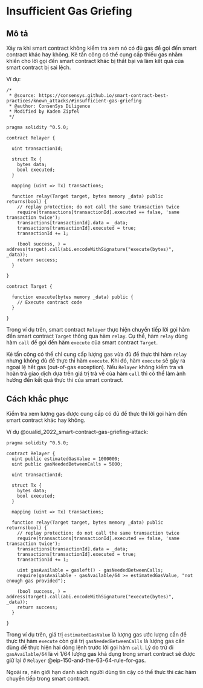 # Insufficient Gas Griefing

## Mô tả

Xảy ra khi smart contract không kiểm tra xem nó có đủ gas để gọi đến smart contract khác hay không. Kẻ tấn công có thể cung cấp thiếu gas nhằm khiến cho lời gọi đến smart contract khác bị thất bại và làm kết quả của smart contract bị sai lệch.

Ví dụ:

```sol
/*
 * @source: https://consensys.github.io/smart-contract-best-practices/known_attacks/#insufficient-gas-griefing
 * @author: ConsenSys Diligence
 * Modified by Kaden Zipfel
 */

pragma solidity ^0.5.0;

contract Relayer {
  
  uint transactionId;

  struct Tx {
    bytes data;
    bool executed;
  }

  mapping (uint => Tx) transactions;

  function relay(Target target, bytes memory _data) public returns(bool) {
    // replay protection; do not call the same transaction twice
    require(transactions[transactionId].executed == false, 'same transaction twice');
    transactions[transactionId].data = _data;
    transactions[transactionId].executed = true;
    transactionId += 1;

    (bool success, ) = address(target).call(abi.encodeWithSignature("execute(bytes)", _data));
    return success;
  }
  
}

contract Target {
  
  function execute(bytes memory _data) public {
    // Execute contract code
  }
  
}
```

Trong ví dụ trên, smart contract `Relayer` thực hiện chuyển tiếp lời gọi hàm đến smart contract `Target` thông qua hàm `relay`. Cụ thể, hàm `relay` dùng hàm `call` để gọi đến hàm `execute` của smart contract `Target`.

Kẻ tấn công có thể chỉ cung cấp lượng gas vừa đủ để thực thi hàm `relay` nhưng không đủ để thực thi hàm `execute`. Khi đó, hàm `execute` sẽ gây ra ngoại lệ hết gas (out-of-gas exception). Nếu `Relayer` không kiểm tra và hoàn trả giao dịch dựa trên giá trị trả về của hàm `call` thì có thể làm ảnh hưởng đến kết quả thực thi của smart contract.

## Cách khắc phục

Kiểm tra xem lượng gas được cung cấp có đủ để thực thi lời gọi hàm đến smart contract khác hay không. 

Ví dụ @oualid_2022_smart-contract-gas-griefing-attack:

```sol
pragma solidity ^0.5.0;

contract Relayer {
  uint public estimatedGasValue = 1000000;
  uint public gasNeededBetweenCalls = 5000;
  
  uint transactionId;

  struct Tx {
    bytes data;
    bool executed;
  }

  mapping (uint => Tx) transactions;

  function relay(Target target, bytes memory _data) public returns(bool) {
    // replay protection; do not call the same transaction twice
    require(transactions[transactionId].executed == false, 'same transaction twice');
    transactions[transactionId].data = _data;
    transactions[transactionId].executed = true;
    transactionId += 1;

    uint gasAvailable = gasleft() - gasNeededBetweenCalls;
    require(gasAvailable - gasAvailable/64 >= estimatedGasValue, "not enough gas provided");
    
    (bool success, ) = address(target).call(abi.encodeWithSignature("execute(bytes)", _data));
    return success;
  }
  
}
```

Trong ví dụ trên, giá trị `estimatedGasValue` là lượng gas ước lượng cần để thực thi hàm `execute` còn giá trị `gasNeededBetweenCalls` là lượng gas cần dùng để thực hiện hai dòng lệnh trước lời gọi hàm `call`. Lý do trừ đi `gasAvailable/64` là vì 1/64 lượng gas khả dụng trong smart contract sẽ được giữ lại ở `Relayer` @eip-150-and-the-63-64-rule-for-gas.

Ngoài ra, nên giới hạn danh sách người dùng tin cậy có thể thực thi các hàm chuyển tiếp trong smart contract.